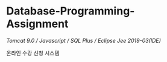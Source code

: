 # Database-Programming-Assignment
*Tomcat 9.0  /  Javascript  /  SQL Plus  /  Eclipse Jee 2019-03(IDE)*


온라인 수강 신청 시스템
